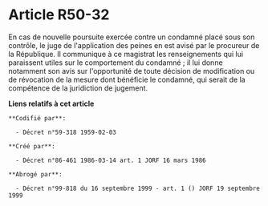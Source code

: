# Article R50-32

En cas de nouvelle poursuite exercée contre un condamné placé sous son contrôle, le juge de l'application des peines en est
avisé par le procureur de la République. Il communique à ce magistrat les renseignements qui lui paraissent utiles sur le
comportement du condamné ; il lui donne notamment son avis sur l'opportunité de toute décision de modification ou de
révocation de la mesure dont bénéficie le condamné, qui serait de la compétence de la juridiction de jugement.

**Liens relatifs à cet article**

	**Codifié par**:

	  - Décret n°59-318 1959-02-03

	**Créé par**:

	  - Décret n°86-461 1986-03-14 art. 1 JORF 16 mars 1986

	**Abrogé par**:

	  - Décret n°99-818 du 16 septembre 1999 - art. 1 () JORF 19 septembre 1999
